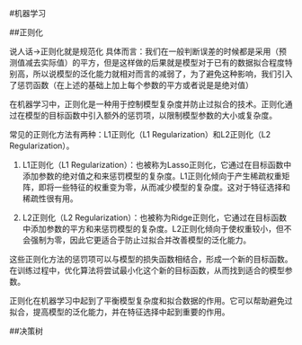 #机器学习

##正则化

说人话->正则化就是规范化
具体而言：我们在一般判断误差的时候都是采用（预测值减去实际值）的平方，但是这样做的后果就是模型对于已有的数据拟合程度特别高，所以说模型的泛化能力就相对而言的减弱了，为了避免这种影响，我们引入了惩罚函数（在上述的基础上加上每个参数的平方或者说是是绝对值）


在机器学习中，正则化是一种用于控制模型复杂度并防止过拟合的技术。正则化通过在模型的目标函数中引入额外的惩罚项，以限制模型参数的大小或复杂度。

常见的正则化方法有两种：L1正则化（L1 Regularization）和L2正则化（L2 Regularization）。

1. L1正则化（L1 Regularization）：也被称为Lasso正则化，它通过在目标函数中添加参数的绝对值之和来惩罚模型的复杂度。L1正则化倾向于产生稀疏权重矩阵，即将一些特征的权重变为零，从而减少模型的复杂度。这对于特征选择和稀疏性很有用。
   

3. L2正则化（L2 Regularization）：也被称为Ridge正则化，它通过在目标函数中添加参数的平方和来惩罚模型的复杂度。L2正则化倾向于使权重较小，但不会强制为零，因此它更适合于防止过拟合并改善模型的泛化能力。




这些正则化方法的惩罚项可以与模型的损失函数相结合，形成一个新的目标函数。在训练过程中，优化算法将尝试最小化这个新的目标函数，从而找到适合的模型参数。

正则化在机器学习中起到了平衡模型复杂度和拟合数据的作用。它可以帮助避免过拟合，提高模型的泛化能力，并在特征选择中起到重要的作用。


##决策树

